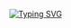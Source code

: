 <a href="https://git.io/typing-svg"><img src="https://readme-typing-svg.demolab.com?font=Fira+Code&duration=2500&pause=250&color=00F0F7&multiline=true&width=635&height=200&lines=Ol%C3%A1%2C+bem+vindo+ao+meu+Github%F0%9F%92%AB;irei+lhe+contar+um+pouco+sobre+mim%F0%9F%99%8D%F0%9F%8F%BD;meu+nome+%C3%A9+Felipe+Noberto%F0%9F%93%9D;sempre+fui+apaixonado+por+programa%C3%A7%C3%A3o%F0%9F%91%BE;ent%C3%A3o+come%C3%A7ei+na+programa%C3%A7%C3%A3o+com+apenas+10+anos%F0%9F%A7%92%F0%9F%8F%BD+;com+a+linguagem+de+programa%C3%A7%C3%A3o+chamada+Lua%F0%9F%A7%91%F0%9F%8F%BD%E2%80%8D%F0%9F%92%BB%F0%9F%94%B5" alt="Typing SVG" /></a>

